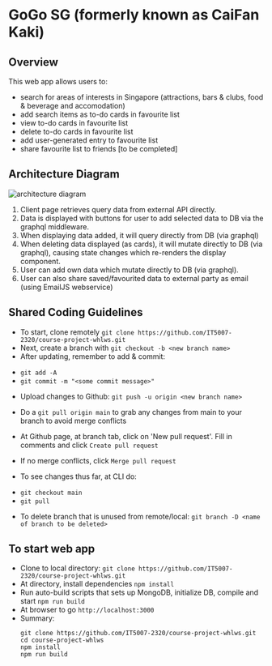 ﻿# GoGo SG (formerly known as CaiFan Kaki)

## Overview
This web app allows users to:
* search for areas of interests in Singapore (attractions, bars & clubs, food & beverage and  accomodation)
* add search items as to-do cards in favourite list
* view to-do cards in favourite list
* delete to-do cards in favourite list
* add user-generated entry to favourite list
* share favourite list to friends [to be completed]

## Architecture Diagram
![architecture diagram](https://github.com/IT5007-2320/course-project-whlws/blob/main/ui/src/assets/gogosgv2.png)
1. Client page retrieves query data from external API directly.
2. Data is displayed with buttons for user to add selected data to DB via the graphql middleware.
3. When displaying data added, it will query directly from DB (via graphql)
4. When deleting data displayed (as cards), it will mutate directly to DB (via graphql), causing state changes which re-renders the display component.
5. User can add own data which mutate directly to DB (via graphql).
6. User can also share saved/favourited data to external party as email (using EmailJS webservice)  

## Shared Coding Guidelines
* To start, clone remotely ```git clone https://github.com/IT5007-2320/course-project-whlws.git```
* Next, create a branch with ```git checkout -b <new branch name>```
* After updating, remember to add & commit:
- ```git add -A``` 
- ``git commit -m "<some commit message>"``
* Upload changes to Github: ``git push -u origin <new branch name>``
* Do a ``git pull origin main`` to grab any changes from main to your branch to avoid merge conflicts
* At Github page, at branch tab, click on 'New pull request'. Fill in comments and click ``Create pull request``
* If no merge conflicts, click ``Merge pull request``

* To see changes thus far, at CLI do:
- ``git checkout main``
- ``git pull``
* To delete branch that is unused from remote/local: ``git branch -D <name of branch to be deleted>``

## To start web app
* Clone to local directory: ``git clone https://github.com/IT5007-2320/course-project-whlws.git``
* At directory, install dependencies ``npm install``
* Run auto-build scripts that sets up MongoDB, initialize DB, compile and start ``npm run build``
* At browser to go ``http://localhost:3000``
* Summary:
  ```shell
  git clone https://github.com/IT5007-2320/course-project-whlws.git
  cd course-project-whlws
  npm install
  npm run build
  ```




